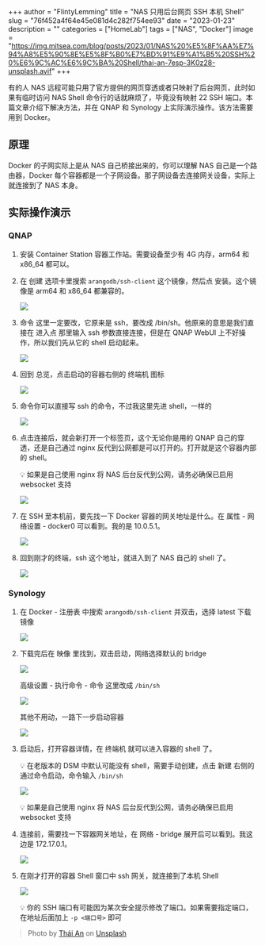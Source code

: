 +++
author = "FlintyLemming"
title = "NAS 只用后台网页 SSH 本机 Shell"
slug = "76f452a4f64e45e081d4c282f754ee93"
date = "2023-01-23"
description = ""
categories = ["HomeLab"]
tags = ["NAS", "Docker"]
image = "https://img.mitsea.com/blog/posts/2023/01/NAS%20%E5%8F%AA%E7%94%A8%E5%90%8E%E5%8F%B0%E7%BD%91%E9%A1%B5%20SSH%20%E6%9C%AC%E6%9C%BA%20Shell/thai-an-7esp-3K0z28-unsplash.avif"
+++

有的人 NAS 远程可能只用了官方提供的网页穿透或者只映射了后台网页，此时如果有临时访问 NAS Shell 命令行的话就麻烦了，毕竟没有映射 22 SSH 端口。本篇文章介绍下解决方法，并在 QNAP 和 Synology 上实际演示操作。该方法需要用到 Docker。

## 原理

Docker 的子网实际上是从 NAS 自己桥接出来的，你可以理解 NAS 自己是一个路由器，Docker 每个容器都是一个子网设备。那子网设备去连接网关设备，实际上就连接到了 NAS 本身。

## 实际操作演示

### QNAP

1. 安装 Container Station 容器工作站。需要设备至少有 4G 内存，arm64 和 x86_64 都可以。
2. 在 创建 选项卡里搜索 `arangodb/ssh-client` 这个镜像，然后点 安装。这个镜像是 arm64 和 x86_64 都兼容的。
    
    ![](https://img.mitsea.com/blog/posts/2023/01/NAS%20%E5%8F%AA%E7%94%A8%E5%90%8E%E5%8F%B0%E7%BD%91%E9%A1%B5%20SSH%20%E6%9C%AC%E6%9C%BA%20Shell/Untitled.avif)
    
3. 命令 这里一定要改，它原来是 ssh，要改成 /bin/sh。他原来的意思是我们直接在 进入点 那里输入 ssh 参数直接连接，但是在 QNAP WebUI 上不好操作，所以我们先从它的 shell 启动起来。
    
    ![](https://img.mitsea.com/blog/posts/2023/01/NAS%20%E5%8F%AA%E7%94%A8%E5%90%8E%E5%8F%B0%E7%BD%91%E9%A1%B5%20SSH%20%E6%9C%AC%E6%9C%BA%20Shell/Untitled%201.avif)
    
4. 回到 总览，点击启动的容器右侧的 终端机 图标
    
    ![](https://img.mitsea.com/blog/posts/2023/01/NAS%20%E5%8F%AA%E7%94%A8%E5%90%8E%E5%8F%B0%E7%BD%91%E9%A1%B5%20SSH%20%E6%9C%AC%E6%9C%BA%20Shell/Untitled%202.avif)
    
5. 命令你可以直接写 ssh 的命令，不过我这里先进 shell，一样的
    
    ![](https://img.mitsea.com/blog/posts/2023/01/NAS%20%E5%8F%AA%E7%94%A8%E5%90%8E%E5%8F%B0%E7%BD%91%E9%A1%B5%20SSH%20%E6%9C%AC%E6%9C%BA%20Shell/Untitled%203.avif)
    
6. 点击连接后，就会新打开一个标签页，这个无论你是用的 QNAP 自己的穿透，还是自己通过 nginx 反代到公网都是可以打开的。打开就是这个容器内部的 shell。
    
    💡 如果是自己使用 nginx 将 NAS 后台反代到公网，请务必确保已启用 websocket 支持
    
    ![](https://img.mitsea.com/blog/posts/2023/01/NAS%20%E5%8F%AA%E7%94%A8%E5%90%8E%E5%8F%B0%E7%BD%91%E9%A1%B5%20SSH%20%E6%9C%AC%E6%9C%BA%20Shell/Untitled%204.avif)
    
7. 在 SSH 至本机前，要先找一下 Docker 容器的网关地址是什么。在 属性 - 网络设置 - docker0 可以看到。我的是 10.0.5.1。
    
    ![](https://img.mitsea.com/blog/posts/2023/01/NAS%20%E5%8F%AA%E7%94%A8%E5%90%8E%E5%8F%B0%E7%BD%91%E9%A1%B5%20SSH%20%E6%9C%AC%E6%9C%BA%20Shell/Untitled%205.avif)
    
8. 回到刚才的终端，ssh 这个地址，就进入到了 NAS 自己的 shell 了。
    
    ![](https://img.mitsea.com/blog/posts/2023/01/NAS%20%E5%8F%AA%E7%94%A8%E5%90%8E%E5%8F%B0%E7%BD%91%E9%A1%B5%20SSH%20%E6%9C%AC%E6%9C%BA%20Shell/Untitled%206.avif)
    

### Synology

1. 在 Docker - 注册表 中搜索 `arangodb/ssh-client` 并双击，选择 latest 下载镜像
    
    ![](https://img.mitsea.com/blog/posts/2023/01/NAS%20%E5%8F%AA%E7%94%A8%E5%90%8E%E5%8F%B0%E7%BD%91%E9%A1%B5%20SSH%20%E6%9C%AC%E6%9C%BA%20Shell/Untitled%207.avif)
    
2. 下载完后在 映像 里找到，双击启动，网络选择默认的 bridge
    
    ![](https://img.mitsea.com/blog/posts/2023/01/NAS%20%E5%8F%AA%E7%94%A8%E5%90%8E%E5%8F%B0%E7%BD%91%E9%A1%B5%20SSH%20%E6%9C%AC%E6%9C%BA%20Shell/Untitled%208.avif)
    
    高级设置 - 执行命令 - 命令 这里改成 `/bin/sh`
    
    ![](https://img.mitsea.com/blog/posts/2023/01/NAS%20%E5%8F%AA%E7%94%A8%E5%90%8E%E5%8F%B0%E7%BD%91%E9%A1%B5%20SSH%20%E6%9C%AC%E6%9C%BA%20Shell/Untitled%209.avif)
    
    其他不用动，一路下一步启动容器
    
    ![](https://img.mitsea.com/blog/posts/2023/01/NAS%20%E5%8F%AA%E7%94%A8%E5%90%8E%E5%8F%B0%E7%BD%91%E9%A1%B5%20SSH%20%E6%9C%AC%E6%9C%BA%20Shell/Untitled%2010.avif)
    
3. 启动后，打开容器详情，在 终端机 就可以进入容器的 shell 了。
    
    💡 在老版本的 DSM 中默认可能没有 shell，需要手动创建，点击 新建 右侧的 通过命令启动，命令输入 `/bin/sh`
        
    ![](https://img.mitsea.com/blog/posts/2023/01/NAS%20%E5%8F%AA%E7%94%A8%E5%90%8E%E5%8F%B0%E7%BD%91%E9%A1%B5%20SSH%20%E6%9C%AC%E6%9C%BA%20Shell/Untitled%2011.avif)
    
    💡 如果是自己使用 nginx 将 NAS 后台反代到公网，请务必确保已启用 websocket 支持
        
4. 连接前，需要找一下容器网关地址，在 网络 - bridge 展开后可以看到。我这边是 172.17.0.1。
    
    ![](https://img.mitsea.com/blog/posts/2023/01/NAS%20%E5%8F%AA%E7%94%A8%E5%90%8E%E5%8F%B0%E7%BD%91%E9%A1%B5%20SSH%20%E6%9C%AC%E6%9C%BA%20Shell/Untitled%2012.avif)
    
5. 在刚才打开的容器 Shell 窗口中 ssh 网关，就连接到了本机 Shell
    
    ![](https://img.mitsea.com/blog/posts/2023/01/NAS%20%E5%8F%AA%E7%94%A8%E5%90%8E%E5%8F%B0%E7%BD%91%E9%A1%B5%20SSH%20%E6%9C%AC%E6%9C%BA%20Shell/Untitled%2013.avif)
    
    💡 你的 SSH 端口有可能因为某次安全提示修改了端口。如果需要指定端口，在地址后面加上  `-p <端口号>` 即可
    
> Photo by [Thái An](https://unsplash.com/@johnn21?utm_source=unsplash&utm_medium=referral&utm_content=creditCopyText) on [Unsplash](https://unsplash.com/?utm_source=unsplash&utm_medium=referral&utm_content=creditCopyText)
  